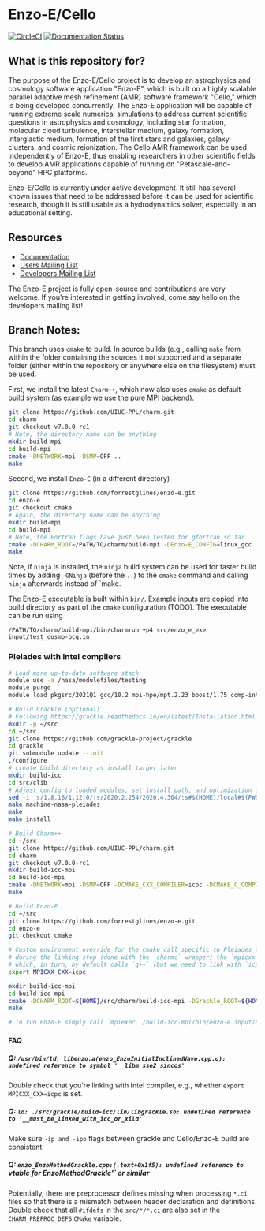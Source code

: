 # Enzo-E/Cello
[![CircleCI](https://circleci.com/gh/enzo-project/enzo-e.svg?style=svg)](https://circleci.com/gh/enzo-project/enzo-e)
[![Documentation Status](https://readthedocs.org/projects/enzo-e/badge/?version=latest)](https://enzo-e.readthedocs.io/en/latest/?badge=latest)
 
## What is this repository for?

   The purpose of the Enzo-E/Cello project is to develop an
   astrophysics and cosmology software application "Enzo-E", which is
   built on a highly scalable parallel adaptive mesh refinement (AMR)
   software framework "Cello," which is being developed
   concurrently. The Enzo-E application will be capable of running
   extreme scale numerical simulations to address current scientific
   questions in astrophysics and cosmology, including star formation,
   molecular cloud turbulence, interstellar medium, galaxy formation,
   interglactic medium, formation of the first stars and galaxies,
   galaxy clusters, and cosmic reionization.  The Cello AMR framework
   can be used independently of Enzo-E, thus enabling researchers in
   other scientific fields to develop AMR applications capable of
   running on "Petascale-and-beyond" HPC platforms.

   Enzo-E/Cello is currently under active development.  It still has
   several known issues that need to be addressed before it can be
   used for scientific research, though it is still usable as a
   hydrodynamics solver, especially in an educational setting.

## Resources

   * [Documentation](https://enzo-e.readthedocs.io/)
   * [Users Mailing List](https://groups.google.com/forum/#!forum/enzo-e-users)
   * [Developers Mailing List](https://groups.google.com/forum/#!forum/enzo-e-dev)   

The Enzo-E project is fully open-source and contributions are very
welcome. If you're interested in getting involved, come say hello on
the developers mailing list!

## Branch Notes:

This branch uses  `cmake` to build. In source builds (e.g., calling `make` from within
the folder containing the sources it not supported and a separate folder (either
within the repository or anywhere else on the filesystem) must be used.

First, we install the latest `Charm++`, which now also uses `cmake` as default
build system (as example we use the pure MPI backend).

```bash
git clone https://github.com/UIUC-PPL/charm.git
cd charm
git checkout v7.0.0-rc1
# Note, the directory name can be anything
mkdir build-mpi
cd build-mpi
cmake -DNETWORK=mpi -DSMP=OFF ..
make
```

Second, we install `Enzo-E` (in a different directory)

```bash
git clone https://github.com/forrestglines/enzo-e.git
cd enzo-e
git checkout cmake
# Again, the directory name can be anything
mkdir build-mpi
cd build-mpi
# Note, the Fortran flags have just been tested for gfortran so far
cmake -DCHARM_ROOT=/PATH/TO/charm/build-mpi -DEnzo-E_CONFIG=linux_gcc ..
make
```

Note, if `ninja` is installed, the `ninja` build system can be used for faster build times by adding `-GNinja` (before the `..`) to the `cmake` command and calling `ninja` afterwards instead of `make.

The Enzo-E executable is built within `bin/`. Example inputs are copied into build directory as part of the `cmake` configuration (TODO). The executable can be run using
```
/PATH/TO/charm/build-mpi/bin/charmrun +p4 src/enzo_e_exe input/test_cosmo-bcg.in
```

### Pleiades with Intel compilers

```bash
# Load more up-to-date software stack
module use -a /nasa/modulefiles/testing
module purge
module load pkgsrc/2021Q1 gcc/10.2 mpi-hpe/mpt.2.23 boost/1.75 comp-intel/2020.4.304 hdf5/1.12.0_serial pkgsrc/2021Q1

# Build Grackle (optional)
# Following https://grackle.readthedocs.io/en/latest/Installation.html
mkdir -p ~/src
cd ~/src
git clone https://github.com/grackle-project/grackle
cd grackle
git submodule update --init
./configure
# create build directory as install target later
mkdir build-icc
cd src/clib
# Adjust config to loaded modules, set install path, and optimization options
sed -i 's/1.8.18/1.12.0/;s/2020.2.254/2020.4.304/;s#$(HOME)/local#$(PWD)/../../build-icc#;s/-axAVX -xSSE4.1 -ip -ipo/-axCORE-AVX512,CORE-AVX2/' Make.mach.nasa-pleiades
make machine-nasa-pleiades
make
make install

# Build Charm++
cd ~/src
git clone https://github.com/UIUC-PPL/charm.git
cd charm
git checkout v7.0.0-rc1
mkdir build-icc-mpi
cd build-icc-mpi
cmake -DNETWORK=mpi -DSMP=OFF -DCMAKE_CXX_COMPILER=icpc -DCMAKE_C_COMPILER=icc -DCMAKE_Fortran_COMPILER=ifort ..
make

# Build Enzo-E
cd ~/src
git clone https://github.com/forrestglines/enzo-e.git
cd enzo-e
git checkout cmake

# Custom environment override for the cmake call specific to Pleiades system as
# during the linking step (done with the `charmc` wrapper) the `mpicxx` wrapper is called,
# which, in turn, by default calls `g++` (but we need to link with `icpc` at the lowest level).
export MPICXX_CXX=icpc

mkdir build-icc-mpi
cd build-icc-mpi
cmake -DCHARM_ROOT=${HOME}/src/charm/build-icc-mpi -DGrackle_ROOT=${HOME}/src/grackle/build-icc -DEnzo-E_CONFIG=pleiades_icc ..
make

# To run Enzo-E simply call `mpiexec ./build-icc-mpi/bin/enzo-e input/HelloWorld/Hi.in` as usual

```

#### FAQ

##### Q: `/usr/bin/ld: libenzo.a(enzo_EnzoInitialInclinedWave.cpp.o): undefined reference to symbol '__libm_sse2_sincos'`

Double check that you're linking with Intel compiler, e.g., whether `export MPICXX_CXX=icpc` is set.

##### Q: `ld: ./src/grackle/build-icc/lib/libgrackle.so: undefined reference to '__must_be_linked_with_icc_or_xild'`

Make sure `-ip and -ipo` flags between grackle and Cello/Enzo-E build are consistent.

##### Q: `enzo_EnzoMethodGrackle.cpp:(.text+0x1f5): undefined reference to `vtable for EnzoMethodGrackle'` or similar

Potentially, there are preprocessor defines missing when processing `*.ci` files so that there is a mismatch between header declaration and definitions.
Double check that all `#ifdefs` in the `src/*/*.ci` are also set in the `CHARM_PREPROC_DEFS` `CMake` variable.
